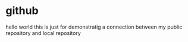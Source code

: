 # github
hello  world
this is just for demonstratig a connection between  my public repository and local repository
